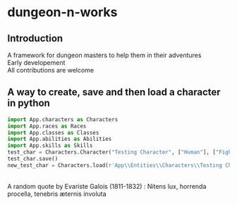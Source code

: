 # dungeon-n-works

## Introduction

A framework for dungeon masters to help them in their adventures \
Early developement \
All contributions are welcome

## A way to create, save and then load a character in python

```python
import App.characters as Characters
import App.races as Races
import App.classes as Classes
import App.abilities as Abilities
import App.skills as Skills
test_char = Characters.Character("Testing Character", ["Human"], ["Fighter"])
test_char.save()
new_test_char = Characters.load(r'App\\Entities\\Characters\\Testing Character.txt')
```

\
A random quote by Evariste Galois (1811-1832) : Nitens lux, horrenda procella, tenebris æternis involuta
